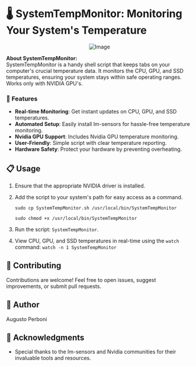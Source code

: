 # 🌡️ **SystemTempMonitor: Monitoring Your System's Temperature**

<p align="center">
  <img src="https://github.com/AugustoPerboni/system-temp-monitor/assets/120643495/0dd701e1-ddb4-4980-963f-2e4a44885714" alt="Image">
</p>


**About SystemTempMonitor:**  
SystemTempMonitor is a handy shell script that keeps tabs on your computer's crucial temperature data. It monitors the CPU, GPU, and SSD temperatures, ensuring your system stays within safe operating ranges. Works only with NVIDIA GPU's.

### 🚀 **Features**
- **Real-time Monitoring**: Get instant updates on CPU, GPU, and SSD temperatures.
- **Automated Setup**: Easily install lm-sensors for hassle-free temperature monitoring.
- **Nvidia GPU Support**: Includes Nvidia GPU temperature monitoring.
- **User-Friendly**: Simple script with clear temperature reporting.
- **Hardware Safety**: Protect your hardware by preventing overheating.

## 📋 **Usage**

1. Ensure that the appropriate NVIDIA driver is installed.
2. Add the script to your system's path for easy access as a command.
   
   `sudo cp SystemTempMonitor.sh /usr/local/bin/SystemTempMonitor`
   
   `sudo chmod +x /usr/local/bin/SystemTempMonitor`
   
3. Run the script:
   `SystemTempMonitor`.
4. View CPU, GPU, and SSD temperatures in real-time using the `watch` command:
    `watch -n 1 SystemTempMonitor`

## 🤝 **Contributing**

Contributions are welcome! Feel free to open issues, suggest improvements, or submit pull requests.

## 📝 **Author**

Augusto Perboni

## 🙏 **Acknowledgments**

- Special thanks to the lm-sensors and Nvidia communities for their invaluable tools and resources.
